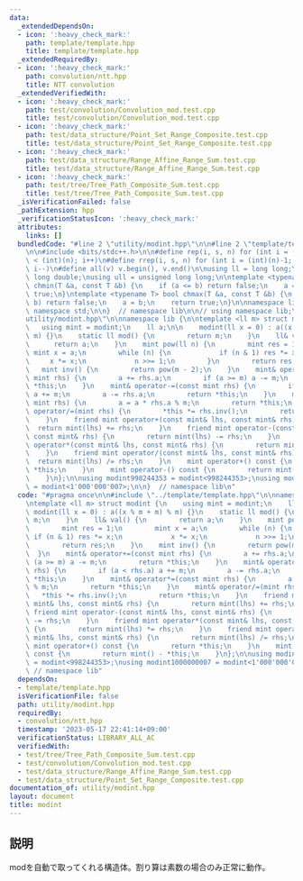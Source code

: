 ```yaml
---
data:
  _extendedDependsOn:
  - icon: ':heavy_check_mark:'
    path: template/template.hpp
    title: template/template.hpp
  _extendedRequiredBy:
  - icon: ':heavy_check_mark:'
    path: convolution/ntt.hpp
    title: NTT convolution
  _extendedVerifiedWith:
  - icon: ':heavy_check_mark:'
    path: test/convolution/Convolution_mod.test.cpp
    title: test/convolution/Convolution_mod.test.cpp
  - icon: ':heavy_check_mark:'
    path: test/data_structure/Point_Set_Range_Composite.test.cpp
    title: test/data_structure/Point_Set_Range_Composite.test.cpp
  - icon: ':heavy_check_mark:'
    path: test/data_structure/Range_Affine_Range_Sum.test.cpp
    title: test/data_structure/Range_Affine_Range_Sum.test.cpp
  - icon: ':heavy_check_mark:'
    path: test/tree/Tree_Path_Composite_Sum.test.cpp
    title: test/tree/Tree_Path_Composite_Sum.test.cpp
  _isVerificationFailed: false
  _pathExtension: hpp
  _verificationStatusIcon: ':heavy_check_mark:'
  attributes:
    links: []
  bundledCode: "#line 2 \"utility/modint.hpp\"\n\n#line 2 \"template/template.hpp\"\
    \n\n#include <bits/stdc++.h>\n\n#define rep(i, s, n) for (int i = (int)(s); i\
    \ < (int)(n); i++)\n#define rrep(i, s, n) for (int i = (int)(n)-1; i >= (int)(s);\
    \ i--)\n#define all(v) v.begin(), v.end()\n\nusing ll = long long;\nusing ld =\
    \ long double;\nusing ull = unsigned long long;\n\ntemplate <typename T> bool\
    \ chmin(T &a, const T &b) {\n    if (a <= b) return false;\n    a = b;\n    return\
    \ true;\n}\ntemplate <typename T> bool chmax(T &a, const T &b) {\n    if (a >=\
    \ b) return false;\n    a = b;\n    return true;\n}\n\nnamespace lib {\n\nusing\
    \ namespace std;\n\n}  // namespace lib\n\n// using namespace lib;\n#line 4 \"\
    utility/modint.hpp\"\n\nnamespace lib {\n\ntemplate <ll m> struct modint {\n \
    \   using mint = modint;\n    ll a;\n\n    modint(ll x = 0) : a((x % m + m) %\
    \ m) {}\n    static ll mod() {\n        return m;\n    }\n    ll& val() {\n  \
    \      return a;\n    }\n    mint pow(ll n) {\n        mint res = 1;\n       \
    \ mint x = a;\n        while (n) {\n            if (n & 1) res *= x;\n       \
    \     x *= x;\n            n >>= 1;\n        }\n        return res;\n    }\n \
    \   mint inv() {\n        return pow(m - 2);\n    }\n    mint& operator+=(const\
    \ mint rhs) {\n        a += rhs.a;\n        if (a >= m) a -= m;\n        return\
    \ *this;\n    }\n    mint& operator-=(const mint rhs) {\n        if (a < rhs.a)\
    \ a += m;\n        a -= rhs.a;\n        return *this;\n    }\n    mint& operator*=(const\
    \ mint rhs) {\n        a = a * rhs.a % m;\n        return *this;\n    }\n    mint&\
    \ operator/=(mint rhs) {\n        *this *= rhs.inv();\n        return *this;\n\
    \    }\n    friend mint operator+(const mint& lhs, const mint& rhs) {\n      \
    \  return mint(lhs) += rhs;\n    }\n    friend mint operator-(const mint& lhs,\
    \ const mint& rhs) {\n        return mint(lhs) -= rhs;\n    }\n    friend mint\
    \ operator*(const mint& lhs, const mint& rhs) {\n        return mint(lhs) *= rhs;\n\
    \    }\n    friend mint operator/(const mint& lhs, const mint& rhs) {\n      \
    \  return mint(lhs) /= rhs;\n    }\n    mint operator+() const {\n        return\
    \ *this;\n    }\n    mint operator-() const {\n        return mint() - *this;\n\
    \    }\n};\n\nusing modint998244353 = modint<998244353>;\nusing modint1000000007\
    \ = modint<1'000'000'007>;\n\n}  // namespace lib\n"
  code: "#pragma once\n\n#include \"../template/template.hpp\"\n\nnamespace lib {\n\
    \ntemplate <ll m> struct modint {\n    using mint = modint;\n    ll a;\n\n   \
    \ modint(ll x = 0) : a((x % m + m) % m) {}\n    static ll mod() {\n        return\
    \ m;\n    }\n    ll& val() {\n        return a;\n    }\n    mint pow(ll n) {\n\
    \        mint res = 1;\n        mint x = a;\n        while (n) {\n           \
    \ if (n & 1) res *= x;\n            x *= x;\n            n >>= 1;\n        }\n\
    \        return res;\n    }\n    mint inv() {\n        return pow(m - 2);\n  \
    \  }\n    mint& operator+=(const mint rhs) {\n        a += rhs.a;\n        if\
    \ (a >= m) a -= m;\n        return *this;\n    }\n    mint& operator-=(const mint\
    \ rhs) {\n        if (a < rhs.a) a += m;\n        a -= rhs.a;\n        return\
    \ *this;\n    }\n    mint& operator*=(const mint rhs) {\n        a = a * rhs.a\
    \ % m;\n        return *this;\n    }\n    mint& operator/=(mint rhs) {\n     \
    \   *this *= rhs.inv();\n        return *this;\n    }\n    friend mint operator+(const\
    \ mint& lhs, const mint& rhs) {\n        return mint(lhs) += rhs;\n    }\n   \
    \ friend mint operator-(const mint& lhs, const mint& rhs) {\n        return mint(lhs)\
    \ -= rhs;\n    }\n    friend mint operator*(const mint& lhs, const mint& rhs)\
    \ {\n        return mint(lhs) *= rhs;\n    }\n    friend mint operator/(const\
    \ mint& lhs, const mint& rhs) {\n        return mint(lhs) /= rhs;\n    }\n   \
    \ mint operator+() const {\n        return *this;\n    }\n    mint operator-()\
    \ const {\n        return mint() - *this;\n    }\n};\n\nusing modint998244353\
    \ = modint<998244353>;\nusing modint1000000007 = modint<1'000'000'007>;\n\n} \
    \ // namespace lib"
  dependsOn:
  - template/template.hpp
  isVerificationFile: false
  path: utility/modint.hpp
  requiredBy:
  - convolution/ntt.hpp
  timestamp: '2023-05-17 22:41:14+09:00'
  verificationStatus: LIBRARY_ALL_AC
  verifiedWith:
  - test/tree/Tree_Path_Composite_Sum.test.cpp
  - test/convolution/Convolution_mod.test.cpp
  - test/data_structure/Range_Affine_Range_Sum.test.cpp
  - test/data_structure/Point_Set_Range_Composite.test.cpp
documentation_of: utility/modint.hpp
layout: document
title: modint
---
```


## 説明

modを自動で取ってくれる構造体。割り算は素数の場合のみ正常に動作。

